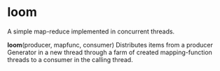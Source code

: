 # loom
A simple map-reduce implemented in concurrent threads.

**loom**(producer, mapfunc, consumer)
 Distributes items from a producer Generator in a new thread through a farm of
  created mapping-function threads to a consumer in the calling thread.
